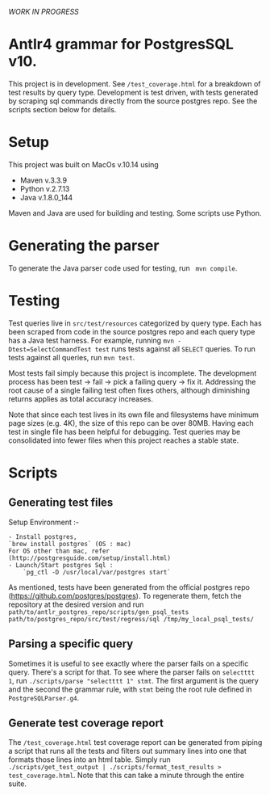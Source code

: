 *WORK IN PROGRESS*

# Antlr4 grammar for PostgresSQL v10.

This project is in development. See `/test_coverage.html` for a breakdown of test results
by query type. Development is test driven, with tests  generated by scraping sql commands
directly from the source postgres repo. See the scripts section below for details.

# Setup

This project was built on MacOs v.10.14 using
   - Maven v.3.3.9
   - Python v.2.7.13
   - Java v.1.8.0_144

Maven and Java are used for building and testing. Some scripts use Python. 

# Generating the parser

To generate the Java parser code used for testing, run ` mvn compile`.

# Testing

Test queries live in `src/test/resources` categorized by query type. Each has been
scraped from code in the source postgres repo and each query type has a Java test harness.
For example, running `mvn -Dtest=SelectCommandTest test` runs tests against all `SELECT`
queries. To run tests against all queries, run `mvn test`.

Most tests fail simply because this project is incomplete. The development process
has been test -> fail -> pick a failing query -> fix it. Addressing the root cause
of a single failing test often fixes others, although diminishing returns applies
as total accuracy increases.

Note that since each test lives in its own file and filesystems have minimum page sizes
(e.g. 4K), the size of this repo can be over 80MB. Having each test in single file
has been helpful for debugging. Test queries may be consolidated into fewer files
when this project reaches a stable state.

# Scripts

## Generating test files

Setup Environment :-

    - Install postgres, 
	`brew install postgres` (OS : mac) 
	For OS other than mac, refer (http://postgresguide.com/setup/install.html)
    - Launch/Start postgres Sql :
        `pg_ctl -D /usr/local/var/postgres start`
			

As mentioned, tests have been generated from the official postgres repo
(https://github.com/postgres/postgres). To regenerate them, fetch the repository
at the desired version and run `path/to/antlr_postgres_repo/scripts/gen_psql_tests path/to/postgres_repo/src/test/regress/sql /tmp/my_local_psql_tests/`

## Parsing a specific query

Sometimes it is useful to see exactly where the parser fails on a specific query. There's a
script for that. To see where the parser fails on `selectttt 1`, run `./scripts/parse "selectttt 1" stmt`.
The first argument is the query and the second the grammar rule, with `stmt` being the root rule defined
in `PostgreSQLParser.g4`.

## Generate test coverage report

The `/test_coverage.html` test coverage report can be generated from piping a script that runs all
the tests and filters out summary lines into one that formats those lines into an html table.
Simply run `./scripts/get_test_output | ./scripts/format_test_results > test_coverage.html`. Note
that this can take a minute through the entire suite.








  
